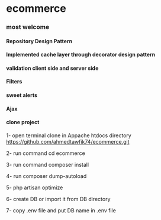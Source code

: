 # ecommerce

### most welcome

#### Repository Design Pattern
#### Implemented cache layer through decorator design pattern
#### validation client side and server side 
#### Filters
#### sweet alerts
#### Ajax 
#### clone project
1- open terminal clone in Appache htdocs directory https://github.com/ahmedtawfik74/ecommerce.git

2-  run command cd ecommerce

3- run command composer install

4- run composer dump-autoload

5- php artisan optimize

6- create DB or import it from DB directory

7- copy .env file and put DB name in .env file



